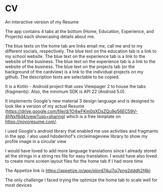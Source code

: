 # CV
 An interactive version of my Resume

The app contains 4 tabs at the bottom (Home, Education, Experience, and Projects) each showcasing details about me. 

The blue texts on the home tab are links email me, call me and to my different socials, respectively.
The blue text on the education tab is a link to my school website.
The blue text on the experience tab is a link to the website of the business.
The blue text on the experience tab is a link to the website of the business.
The blue text on the projects tab (or the background of the cardview) is a link to the individual projects on my github. The description texts are selectable to be copied.

It is a Kotlin - Android project that uses Viewpager 2 to house the tabs (fragments). 
Also, the minimum SDK is API 22 (Android 5.0).

It implements Google's new material 3 design language and is designed to look like a version of my actual Resume (https://drive.google.com/file/d/1O4wFKm0qXDsZQu9g56EC59V-4hNxf6d4/view?usp=sharing) which is a free template on https://novoresume.com/.

I used Google's android library that enabled me use activities and fragmants in the app.
I also used hdodenhof's circleimageview library to show my profile image in a circular view

I would have loved to add more language translations since I already stored all the strings in a string res file for easy translation.
I would have also loved to create more screen layout files for the home tab if I had more time


The Appetize link is 
https://appetize.io/app/plord74ui7oi7png2dddh2f4ki

The only challenge I faced trying the optimize the home tab to scale well for most devices
